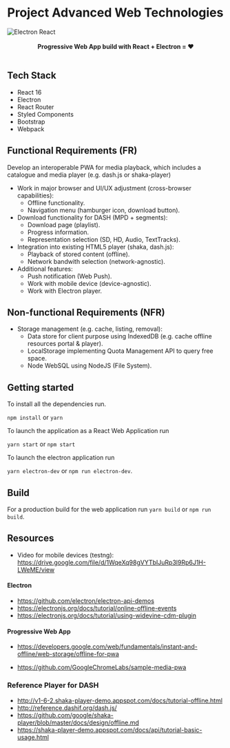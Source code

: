 # Project Advanced Web Technologies

<img src="https://blog.jscrambler.com/content/images/2016/12/electron_react1.png" alt="Electron React" align="center" />

<br />
<br />

<div align="center"><strong>Progressive Web App build with React + Electron = ❤️</strong></div>
<br />


## Tech Stack

* React 16
* Electron
* React Router
* Styled Components
* Bootstrap
* Webpack

## Functional Requirements (FR)

Develop an interoperable PWA for media playback, which includes a catalogue and media player (e.g. dash.js or shaka-player)
* Work in major browser and UI/UX adjustment (cross-browser capabilities):
  * Offline functionality.
  * Navigation menu (hamburger icon, download button).  
* Download functionality for DASH (MPD + segments):
  * Download page (playlist).
  * Progress information.
  * Representation selection (SD, HD, Audio, TextTracks).
* Integration into existing HTML5 player (shaka, dash.js):
  * Playback of stored content (offline).
  * Network bandwith selection (network-agnostic).
* Additional features:
  * Push notification (Web Push).
  * Work with mobile device (device-agnostic).
  * Work with Electron player.

## Non-functional Requirements (NFR)
* Storage management (e.g. cache, listing, removal):
  * Data store for client purpose using IndexedDB (e.g. cache offline resources portal & player).
  * LocalStorage implementing Quota Management API to query free space.
  * Node WebSQL using NodeJS (File System).



## Getting started

To install all the dependencies run.

`npm install` or `yarn`

To launch the application as a React Web Application run

`yarn start` or `npm start`

To launch the electron application run

`yarn electron-dev` or `npm run electron-dev`.

## Build

For a production build for the web application run `yarn build` or `npm run build`.

## Resources

* Video for mobile devices (testng):
https://drive.google.com/file/d/1WqeXq98gVYTbIJuRp3l9Rp6J1H-LWeME/view

#### Electron

* https://github.com/electron/electron-api-demos
* https://electronjs.org/docs/tutorial/online-offline-events
* https://electronjs.org/docs/tutorial/using-widevine-cdm-plugin

#### Progressive Web App

* https://developers.google.com/web/fundamentals/instant-and-offline/web-storage/offline-for-pwa

* https://github.com/GoogleChromeLabs/sample-media-pwa

### Reference Player for DASH

* http://v1-6-2.shaka-player-demo.appspot.com/docs/tutorial-offline.html
* http://reference.dashif.org/dash.js/
* https://github.com/google/shaka-player/blob/master/docs/design/offline.md
* https://shaka-player-demo.appspot.com/docs/api/tutorial-basic-usage.html

